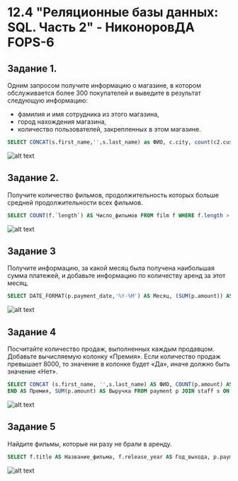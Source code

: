 # 12.4 "Реляционные базы данных: SQL. Часть 2" - НиконоровДА FOPS-6

## Задание 1.

Одним запросом получите информацию о магазине, в котором обслуживается более 300 покупателей и выведите в результат следующую информацию:

* фамилия и имя сотрудника из этого магазина,
* город нахождения магазина,
* количество пользователей, закрепленных в этом магазине.

```SQL
SELECT CONCAT(s.first_name,'',s.last_name) as ФИО, c.city, count(c2.customer_id) as Количество FROM staff s JOIN address a ON s.address_id = a.address_id JOIN city c ON a.city_id = c.city_id JOIN store s2 ON s2.store_id = s.store_id JOIN customer c2 ON s2.store_id = c2.store_id GROUP BY s.first_name, s.last_name, c.city HAVING Количество > 300;
```

![alt text](https://github.com/mxssclxck/hw-12.04/blob/main/img/1.png)

## Задание 2.

Получите количество фильмов, продолжительность которых больше средней продолжительности всех фильмов.

```SQL
SELECT COUNT(f.`length`) AS Число_фильмов FROM film f WHERE f.length > (SELECT AVG(f2.`length`) FROM film f2);
```

![alt text](https://github.com/mxssclxck/hw-12.04/blob/main/img/2.png)

## Задание 3

Получите информацию, за какой месяц была получена наибольшая сумма платежей, и добавьте информацию по количеству аренд за этот месяц.

```SQL
SELECT DATE_FORMAT(p.payment_date,'%Y-%M') AS Месяц, (SUM(p.amount)) AS Сумма_в_месяц, COUNT(p.rental_id) AS Количество_аренд FROM payment p GROUP BY Месяц ORDER BY Сумма_в_месяц DESC LIMIT 1;
```

![alt text](https://github.com/mxssclxck/hw-12.04/blob/main/img/3.png)

## Задание 4

Посчитайте количество продаж, выполненных каждым продавцом. Добавьте вычисляемую колонку «Премия». Если количество продаж превышает 8000, то значение в колонке будет «Да», иначе должно быть значение «Нет».

```SQL
SELECT CONCAT (s.first_name, '',s.last_name) AS ФИО, COUNT(p.amount) AS Продажи, CASE WHEN COUNT(p.amount) > 8000 THEN 'Да' WHEN COUNT(p.amount) < 8000 THEN 'Нет'
END AS Премия, SUM(p.amount) AS Выручка FROM payment p JOIN staff s ON s.staff_id = p.staff_id WHERE p.amount > 0 GROUP BY ФИО ORDER BY Продажи DESC;
```

![alt text](https://github.com/mxssclxck/hw-12.04/blob/main/img/4.png)

## Задание 5

Найдите фильмы, которые ни разу не брали в аренду.

```SQL
SELECT f.title AS Название_фильма, f.release_year AS Год_выхода, p.payment_date, r.return_date FROM payment p JOIN rental r ON r.rental_id = p.rental_id JOIN inventory i ON i.inventory_id = r.inventory_id JOIN film f ON f.film_id = i.film_id WHERE p.amount = 0 ORDER BY f.title;
```

![alt text](https://github.com/mxssclxck/hw-12.04/blob/main/img/5.png)
